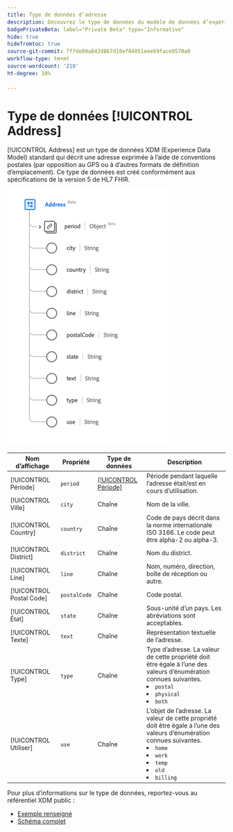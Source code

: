```yaml
---
title: Type de données d’adresse
description: Découvrez le type de données du modèle de données d’expérience d’adresse (XDM).
badgePrivateBeta: label="Private Beta" type="Informative"
hide: true
hidefromtoc: true
source-git-commit: 7f7de89a843d867d18ef84051eee69face0570a0
workflow-type: tm+mt
source-wordcount: '210'
ht-degree: 10%

---
```


# Type de données [!UICONTROL Address]

[!UICONTROL Address] est un type de données XDM (Experience Data Model) standard qui décrit une adresse exprimée à l’aide de conventions postales (par opposition au GPS ou à d’autres formats de définition d’emplacement). Ce type de données est créé conformément aux spécifications de la version 5 de HL7 FHIR.

![Structure de type de données d’adresse](../../images/data-types/healthcare/address.png)

| Nom d’affichage | Propriété | Type de données | Description |
| --- | --- | --- | --- |
| [!UICONTROL Période] | `period` | [[!UICONTROL Période]](../healthcare/period.md) | Période pendant laquelle l’adresse était/est en cours d’utilisation. |
| [!UICONTROL Ville] | `city` | Chaîne | Nom de la ville. |
| [!UICONTROL Country] | `country` | Chaîne | Code de pays décrit dans la norme internationale ISO 3166. Le code peut être alpha-2 ou alpha-3. |
| [!UICONTROL District] | `district` | Chaîne | Nom du district. |
| [!UICONTROL Line] | `line` | Chaîne | Nom, numéro, direction, boîte de réception ou autre. |
| [!UICONTROL Postal Code] | `postalCode` | Chaîne | Code postal. |
| [!UICONTROL État] | `state` | Chaîne | Sous-unité d’un pays. Les abréviations sont acceptables. |
| [!UICONTROL Texte] | `text` | Chaîne | Représentation textuelle de l’adresse. |
| [!UICONTROL Type] | `type` | Chaîne | Type d’adresse. La valeur de cette propriété doit être égale à l’une des valeurs d’énumération connues suivantes. <li> `postal` </li> <li> `physical` </li> <li> `both` </li> |
| [!UICONTROL Utiliser] | `use` | Chaîne | L’objet de l’adresse. La valeur de cette propriété doit être égale à l’une des valeurs d’énumération connues suivantes. <li> `home` </li> <li> `work` </li> <li> `temp` </li> <li> `old`</li> <li> `billing`</li> |

Pour plus d’informations sur le type de données, reportez-vous au référentiel XDM public :

* [Exemple renseigné](https://github.com/adobe/xdm/blob/master/extensions/industry/healthcare/fhir/datatypes/address.example.1.json)
* [Schéma complet](https://github.com/adobe/xdm/blob/master/extensions/industry/healthcare/fhir/datatypes/address.schema.json)

